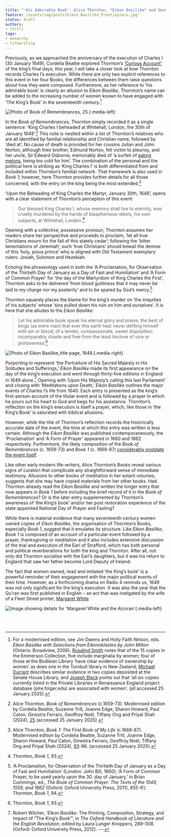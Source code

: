 ```yaml
---
title: "'His Admirable Book': Alice Thornton, *Eikon Basilike* and Seventeenth-Century Women's Books"
feature: /assets/img/posts/Eikon_Basilike_Frontispiece.jpg"
status: draft
authors:
- strill
tags:
- monarchy
- lifewriting
---
```


Previously, as we approached the anniversary of the execution of Charles I (30 January 1649), Cordelia Beattie explored Thornton’s [‘Curious Account’](https://thornton.kdl.kcl.ac.uk/posts/blog/2023-01-27-last-days-charlesI) of the king’s final days; this year, I will take a closer look at how Thornton records Charles I’s execution. While there are only two explicit references to this event in her four Books, the differences between them raise questions about how they were composed. Furthermore, as her reference to ‘his admirable book’ is clearly an allusion to *Eikon Basilike*, Thornton’s name can be added to the increasing number of women known to have engaged with ‘The King’s Book’ in the seventeenth century.[^1]

![Photo of *Book of Remembrances*, 25.]({{"/assets/img/posts/BookRem_25.jpg"|url}} "Alice Thornton, Book of Remembrances, 25. © Derek Beattie"){.media-left}

In the *Book of Remembrances*, Thornton simply recorded it as a single sentence: ‘King Charles I beheaded at Whitehall, London, the 30th of January 1648’.[^2] This note is nestled within a list of Thornton’s relatives who are all identified by familial relationship and Christian name, followed by ‘died at’. No cause of death is provided for her cousins Julian and John Norton, although their brother, Edmund Norton, fell victim to pleurisy, and her uncle, Sir Edward Osborne, memorably died of ‘a surfeit of [eating melons](https://www.historyworkshop.org.uk/food/forbidden-fruit/), being too cold for him’. The combination of the personal and the political here is striking as ‘King Charles I’ is both differentiated from and included within Thornton’s familial network. That framework is also used in *Book 1*; however, here Thornton provides further details for all those concerned, with the entry on the king being the most extended.[^3]  

‘Upon the Beheading of King Charles the Martyr, January 30th, 1648’, opens with a clear statement of Thornton’s perception of this event:

>Our blessed King Charles I, whose memory shall live to eternity, was cruelly murdered by the hands of blasphemous rebels, his own subjects, at Whitehall, London.[^4] 

Opening with a collective, possessive pronoun, Thornton assumes her readers share her perspective and proceeds to proclaim, ‘let all true Christians mourn for the fall of this stately cedar’; following the ‘bitter lamentations of Jeremiah’, such ‘true Christians’ should bewail the demise of this ‘holy, pious prince’ who is aligned with Old Testament exemplary rulers: Josiah, Solomon and Hezekiah.

Echoing the phraseology used in both the ‘A Proclamation, for Observation of the Thirtieth Day of January as a Day of Fast and Humiliation’ and ‘A Form of Common Prayer' for ‘the day of the Martyrdom of King Charles the First’, Thornton asks to be delivered ‘from blood guiltiness that it may never be laid to my charge nor my posterity’ and to be spared by God’s mercy.[^5] 

Thornton squarely places the blame for the king’s murder on ‘the iniquities of his subjects’ whose ‘sins pulled down his ruin on him and ourselves’. It is here that she alludes to the *Eikon Basilike*:

>Let his admirable book speak his eternal glory and praise, the best of kings (as mere man) that ever this earth had: never defiling himself with sin or blood; of a tender, compassionate, sweet disposition; incomparably chaste and free from the least tincture of vice or profaneness.[^6]

![Photo of *Eikon Basilike*_title page, 1649.]({{"/assets/img/posts/Eikon_Basilike_1649.jpg"|url}} "Title page of the 1662 Prayer Book, printed by John Baskerville. ©Public domain,via Wikimedia Commons"){.media-right}

Purporting to represent ‘the Portraiture of His Sacred Majesty in His Solitudes and Sufferings,’ *Eikon Basilike* made its first appearance on the day of the king’s execution and went through thirty-five editions in England in 1649 alone.[^7] Opening with ‘Upon His Majesty’s calling this last Parliament’ and closing with ‘Meditations upon Death,’ *Eikon Basilike* outlines the major events of Charles I’s life from 1640.  Each entry is presented as the king’s first-person account of the titular event and is followed by a prayer in which he pours out his heart to God and begs for his assistance. Thornton’s reflection on the king’s execution is itself a prayer, which, like those in ‘the King’s Book’ is saturated with biblical allusions.

However, while the title of Thornton’s reflection records the historically accurate date of the event, the time at which this entry was written is less certain. Although the *Eikon Basilike* was published contemporaneously, the ‘Proclamation’ and ‘A Form of Prayer’ appeared in 1660 and 1662 respectively. Furthermore, the likely composition of the *Book of Remembrances* (c. 1659-73) and *Book 1* (c. 1668-87) [considerably postdate the event itself](https://thornton.kdl.kcl.ac.uk/books/).

Like other early modern life-writers, Alice Thornton’s Books reveal various signs of curation that complicate any straightforward sense of immediate testimony.  Allusions to other books of meditation in her extant volumes, suggests that she may have copied materials from her other books. Had Thornton already read the *Eikon Basilike* and written the longer entry that now appears in *Book 1* before including the brief record of it in the *Book of Remembrances*? Or is the later entry supplemented by Thornton’s awareness of ‘the King’s book’ and/or her post restoration experience of the state appointed National Day of Prayer and Fasting?

While there is material evidence that many seventeenth century women owned copies of *Eikon Basilike*, the organisation of Thornton’s Books, especially *Book 1*, suggest that it emulates its structure.  Like *Eikon Basilike*, *Book 1* is composed of an account of a particular event followed by a prayer, thanksgiving or meditation and it also includes extensive discussion of the trial and execution of the Earl of Strafford, which has both personal and political reverberations for both the king and Thornton. After all, not only did Thornton socialise with the Earl’s daughters, but it was his return to England that saw her father become Lord Deputy of Ireland.  

The fact that women owned, read and imitated ‘the King’s book’ is a powerful reminder of their engagement with the major political events of their time. However, as a forthcoming drama on Radio 4 reminds us, 1649 was not only significant for the king’s execution. It was also the year that the Qu’ran was first published in English – an act that was instigated by the wife of a Fleet Street printer, [Margaret White](https://www.bbc.co.uk/programmes/m0027k0z).

![Image showing details for 'Margaret White and the Alcoran']({{"/assets/img/posts/Radio4_Alcoran.jpg"|url}} "Screenshot of BBC advertisement"){.media-left}
<br>
<br>
<br>
<br>
[^1]: For a modernised edition, see Jim Daems and Holly Faith Nelson, eds. *Eikon Basilike with Selections from Eikonoklastes by John Milton* (Ontario: Broadview, 2006). [Rosalind Smith](https://emmersoncollection.cems.anu.edu.au/2022/05/ownership-gift-and-witness-early-modern-womens-marginalia-in-the-eikon-basilike/) notes that of the 15 copies in the Emmerson Collection, five include marginalia by women; four of those at the Bodleian Library ‘have clear evidence of ownership by women’ as does one in the Turnbull library in New Zealand; [Michael Durrant](https://earlymodernfemalebookownership.wordpress.com/2023/12/22/eikon-basilike-the-pourtraicture-of-his-sacred-majestie-in-his-solitudes-and-sufferings-1648-9/#_ftnref4) describes similar evidence in two copies deposited at the Senate House Library, and [Joseph Black](https://earlymodernfemalebookownership.wordpress.com/2022/07/28/charles-i-eikon-basilike-1649-2/) points out that ‘all six copies currently listed in the Private Libraries in Renaissance England project database (plre.folger.edu) are associated with women’.  (all accessed 25 January 2025).

[^2]: Alice Thornton, *Book of Remembrances* (c.1659-73). Modernised edition by Cordelia Beattie, Suzanne Trill, Joanne Edge, Sharon Howard, Paul Caton, Ginestra Ferraro, Geoffroy Noël, Tiffany Ong and Priyal Shah (2024), [25](https://thornton.kdl.kcl.ac.uk/edition/?&p0.lo=p.25&p0.vi=modern]) (accessed 25 January 2025). 

[^3]: Alice Thornton, *Book 1: The First Book of My Life* (c.1668-87). Modernised edition by Cordelia Beattie, Suzanne Trill, Joanne Edge, Sharon Howard, Paul Caton, Ginestra Ferraro, Geoffroy Noël, Tiffany Ong and Priyal Shah (2024), [93](https://thornton.kdl.kcl.ac.uk/edition/?p0.do=book_one&p0.lo=p.93&p0.vi=modern)-96. (accessed 25 January 2025).

[^4]: Thornton, *Book 1*, 93. 

[^5]: ‘A Proclamation, for Observation of the Thirtieth Day of January as a Day of Fast and Humiliation’ (London: John Bill, 1660); ‘A Form of Common Prayer, to be used yearly upon the 30. day of January,’ in Brian Cummings, ed., *The Book of Common Prayer: The Texts of the 1549, 1559, and 1662* (Oxford: Oxford University Press, 2011), 655-61; Thornton, *Book 1*, 94.

[^6]: Thornton, *Book 1*, 93.

[^7]: Robert Wilcher, ‘*Eikon Basilike*: The Printing, Composition, Strategy, and Impact of “The King’s Book”’, in *The Oxford Handbook of Literature and the English Revolution*, edited by Laura Lunger Knoppers, 289–308. (Oxford: Oxford University Press, 2012). ---



